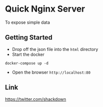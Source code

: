 # Quick Nginx Server

To expose simple data


## Getting Started
* Drop off the json file into the ```html``` directory
* Start the docker
```
docker-compose up -d
```
* Open the browser ```http://localhost:80```


## Link
https://twitter.com/shackdown
